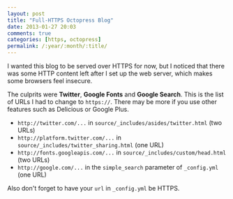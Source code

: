 ```yaml
---
layout: post
title: "Full-HTTPS Octopress Blog"
date: 2013-01-27 20:03
comments: true
categories: [https, octopress]
permalink: /:year/:month/:title/
---
```


I wanted this blog to be served over HTTPS for now, but I noticed that there was
some HTTP content left after I set up the web server, which makes some browsers
feel insecure.

The culprits were **Twitter**, **Google Fonts** and **Google Search**. This is
the list of URLs I had to change to `https://`. There may be more if you use
other features such as Delicious or Google Plus.

* `http://twitter.com/...` in `source/_includes/asides/twitter.html` (two URLs)
* `http://platform.twitter.com/...` in `source/_includes/twitter_sharing.html` (one URL)
* `http://fonts.googleapis.com/...` in `source/_includes/custom/head.html` (two URLs)
* `http://google.com/...` in the `simple_search` parameter of `_config.yml` (one URL)

Also don't forget to have your `url` in `_config.yml` be HTTPS.
